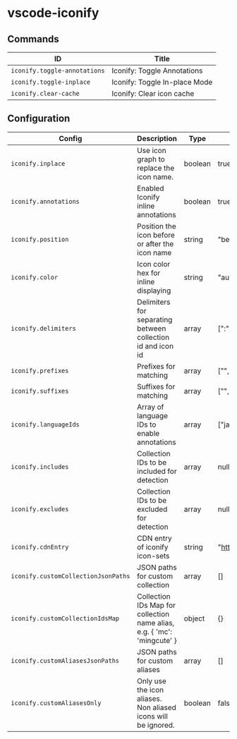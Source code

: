 # vscode-iconify

## Commands

| ID                           | Title                         |
| ---------------------------- | ----------------------------- |
| `iconify.toggle-annotations` | Iconify: Toggle Annotations   |
| `iconify.toggle-inplace`     | Iconify: Toggle In-place Mode |
| `iconify.clear-cache`        | Iconify: Clear icon cache     |

## Configuration

| Config                              | Description                                                             | Type    | Default                                                                                                   |
| ----------------------------------- | ----------------------------------------------------------------------- | ------- | --------------------------------------------------------------------------------------------------------- |
| `iconify.inplace`                   | Use icon graph to replace the icon name.                                | boolean | true                                                                                                      |
| `iconify.annotations`               | Enabled Iconify inline annotations                                      | boolean | true                                                                                                      |
| `iconify.position`                  | Position the icon before or after the icon name                         | string  | "before"                                                                                                  |
| `iconify.color`                     | Icon color hex for inline displaying                                    | string  | "auto"                                                                                                    |
| `iconify.delimiters`                | Delimiters for separating between collection id and icon id             | array   | [":","--","-","/"]                                                                                        |
| `iconify.prefixes`                  | Prefixes for matching                                                   | array   | ["","i-","~icons/"]                                                                                       |
| `iconify.suffixes`                  | Suffixes for matching                                                   | array   | ["","i-"]                                                                                                 |
| `iconify.languageIds`               | Array of language IDs to enable annotations                             | array   | ["javascript","javascriptreact","typescript","typescriptreact","vue","svelte","html","pug","json","yaml"] |
| `iconify.includes`                  | Collection IDs to be included for detection                             | array   | null                                                                                                      |
| `iconify.excludes`                  | Collection IDs to be excluded for detection                             | array   | null                                                                                                      |
| `iconify.cdnEntry`                  | CDN entry of iconify icon-sets                                          | string  | "https://icones.js.org/collections"                                                                       |
| `iconify.customCollectionJsonPaths` | JSON paths for custom collection                                        | array   | []                                                                                                        |
| `iconify.customCollectionIdsMap`    | Collection IDs Map for collection name alias, e.g. { 'mc': 'mingcute' } | object  | {}                                                                                                        |
| `iconify.customAliasesJsonPaths`    | JSON paths for custom aliases                                           | array   | []                                                                                                        |
| `iconify.customAliasesOnly`         | Only use the icon aliases. Non aliased icons will be ignored.           | boolean | false                                                                                                     |